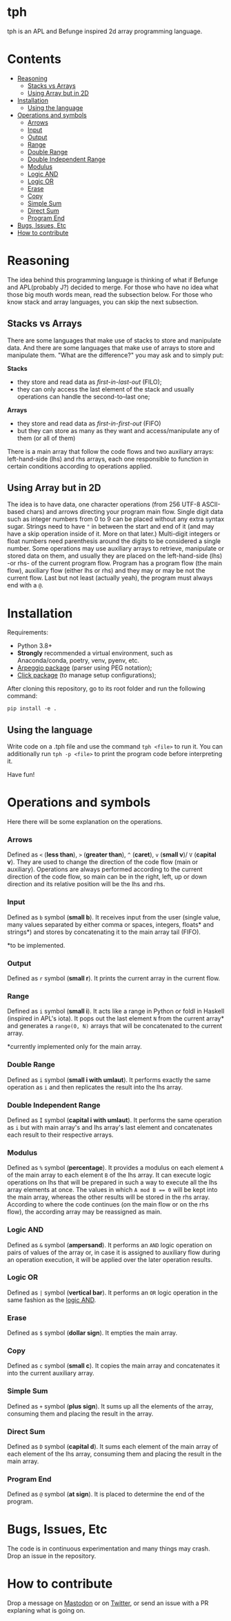 # tph

tph is an APL and Befunge inspired 2d array programming language.

# Contents

* [Reasoning](#reasoning)
  * [Stacks vs Arrays](#stacks-vs-arrays)
  * [Using Array but in 2D](#using-array-but-in-2d)
* [Installation](#installation)
  * [Using the language](#using-the-language)
* [Operations and symbols](#operations-and-symbols)
    * [Arrows](#arrows)
    * [Input](#input)
    * [Output](#output)
    * [Range](#range)
    * [Double Range](#double-range)
    * [Double Independent Range](#double-independent-range)
    * [Modulus](#modulus)
    * [Logic AND](#logic-and)
    * [Logic OR](#logic-or)
    * [Erase](#erase)
    * [Copy](#copy)
    * [Simple Sum](#simple-sum)
    * [Direct Sum](#direct-sum)
    * [Program End](#program-end)
* [Bugs, Issues, Etc](#bugs-issues-etc)
* [How to contribute](#how-to-contribute)


# Reasoning

The idea behind this programming language is thinking of what if Befunge and APL(probably J?) decided to merge. For those who have no idea what those big mouth words mean, read the subsection below. For those who know stack and array languages, you can skip the next subsection.

## Stacks vs Arrays

There are some languages that make use of stacks to store and manipulate data. And there are some languages that make use of arrays to store and manipulate them. "What are the difference?" you may ask and to simply put:

**Stacks**
* they store and read data as _first-in-last-out_ (FILO);
* they can only access the last element of the stack and usually operations can handle the second-to–last one;

**Arrays**
* they store and read data as _first-in-first-out_ (FIFO)
* but they can store as many as they want and access/manipulate any of them (or all of them)


There is a main array that follow the code flows and two auxiliary arrays: left-hand-side (lhs) and rhs arrays, each one responsible to function in certain conditions according to operations applied.

## Using Array but in 2D

The idea is to have data, one character operations (from 256 UTF-8 ASCII-based chars) and arrows directing your program main flow. Single digit data such as integer numbers from 0 to 9 can be placed without any extra syntax sugar. Strings need to have `"` in between the start and end of it (and may have a skip operation inside of it. More on that later.) Multi-digit integers or float numbers need parenthesis around the digits to be considered a single number. Some operations may use auxiliary arrays to retrieve, manipulate or stored data on them, and usually they are placed on the left-hand-side (lhs) -or rhs- of the current program flow. Program has a program flow (the main flow), auxiliary flow (either lhs or rhs) and they may or may be not the current flow. Last but not least (actually yeah), the program must always end with a `@`.

# Installation

Requirements: 
* Python 3.8+
* **Strongly** recommended a virtual environment, such as Anaconda/conda, poetry, venv, pyenv, etc.
* [Arpeggio package](https://textx.github.io/Arpeggio/2.0/) (parser using PEG notation);
* [Click package](https://click.palletsprojects.com/en/8.1.x/) (to manage setup configurations);

After cloning this repository, go to its root folder and run the following command:
```
pip install -e .
```

## Using the language
Write code on a .tph file and use the command `tph <file>` to run it. You can additionally run `tph -p <file>` to print the program code before interpreting it. 

Have fun!

# Operations and symbols

Here there will be some explanation on the operations.

### Arrows
Defined as `<` (**less than**), `>` (**greater than**), `^` (**caret**), `v` (**small v**)/ `V` (**capital v**). They are used to change the direction of the code flow (main or auxiliary). Operations are always performed according to the current direction of the code flow, so main can be in the right, left, up or down direction and its relative position will be the lhs and rhs.

### Input
Defined as `b` symbol (**small b**). It receives input from the user (single value, many values separated by either comma or spaces, integers, floats* and strings*) and stores by concatenating it to the main array tail (FIFO).

*to be implemented.

### Output
Defined as `r` symbol (**small r**). It prints the current array in the current flow.

### Range
Defined as `i` symbol (**small i**). It acts like a range in Python or foldl in Haskell (inspired in APL's iota). It pops out the last element `N` from the current array* and generates a `range(0, N)` arrays that will be concatenated to the current array.

*currently implemented only for the main array.

### Double Range
Defined as `ï` symbol (**small i with umlaut**). It performs exactly the same operation as `i` and then replicates the result into the lhs array.

### Double Independent Range
Defined as `Ï` symbol (**capital i with umlaut**). It performs the same operation as `i` but with main array's and lhs array's last element and concatenates each result to their respective arrays.

### Modulus
Defined as `%` symbol (**percentage**). It provides a modulus on each element `A` of the main array to each element `B` of the lhs array. It can execute logic operations on lhs that will be prepared in such a way to execute all the lhs array elements at once. The values in which `A mod B == 0` will be kept into the main array, whereas the other results will be stored in the rhs array. According to where the code continues (on the main flow or on the rhs flow), the according array may be reassigned as main.

### Logic AND
Defined as `&` symbol (**ampersand**). It performs an `AND` logic operation on pairs of values of the array or, in case it is assigned to auxiliary flow during an operation execution, it will be applied over the later operation results.

### Logic OR
Defined as `|` symbol (**vertical bar**). It performs an `OR` logic operation in the same fashion as the [logic AND](#logic-and).

### Erase
Defined as `$` symbol (**dollar sign**). It empties the main array.

### Copy
Defined as `c` symbol (**small c**). It copies the main array and concatenates it into the current auxiliary array.

### Simple Sum
Defined as `+` symbol (**plus sign**). It sums up all the elements of the array, consuming them and placing the result in the array.

### Direct Sum
Defined as `D` symbol (**capital d**). It sums each element of the main array of each element of the lhs array, consuming them and placing the result in the main array.

### Program End
Defined as `@` symbol (**at sign**). It is placed to determine the end of the program.

# Bugs, Issues, Etc
The code is in continuous experimentation and many things may crash. Drop an issue in the repository.

# How to contribute
Drop a message on [Mastodon](https://qubit-social.xyz/@dooms) or on [Twitter](https://twitter.com/byDooms), or send an issue with a PR explaning what is going on.